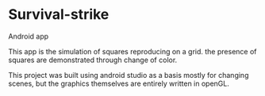 # Survival-strike
Android app

This app is the simulation of squares reproducing on a grid. the presence
of squares are demonstrated through change of color.

This project was built using android studio as a basis mostly for changing
scenes, but the graphics themselves are entirely written in openGL. 
